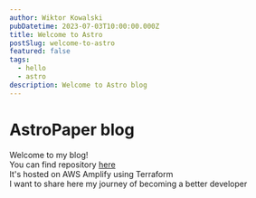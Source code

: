 ```yaml
---
author: Wiktor Kowalski
pubDatetime: 2023-07-03T10:00:00.000Z
title: Welcome to Astro
postSlug: welcome-to-astro
featured: false
tags:
  - hello
  - astro
description: Welcome to Astro blog
---
```


# AstroPaper blog

Welcome to my blog!  
You can find repository [here](https://github.com/wiktorkowalski/blog)  
It's hosted on AWS Amplify using Terraform  
I want to share here my journey of becoming a better developer
